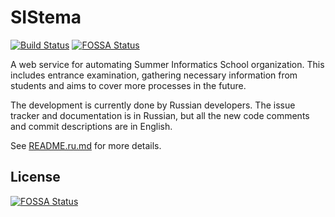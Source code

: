 # SIStema

[![Build Status](https://travis-ci.org/andgein/SIStema.svg?branch=master)](https://travis-ci.org/andgein/SIStema)
[![FOSSA Status](https://app.fossa.io/api/projects/git%2Bgithub.com%2Fandgein%2FSIStema.svg?type=shield)](https://app.fossa.io/projects/git%2Bgithub.com%2Fandgein%2FSIStema?ref=badge_shield)

A web service for automating Summer Informatics School organization. This
includes entrance examination, gathering necessary information from students and
aims to cover more processes in the future.

The development is currently done by Russian developers. The issue tracker and
documentation is in Russian, but all the new code comments and commit
descriptions are in English.

See [README.ru.md](README.ru.md) for more details.


## License
[![FOSSA Status](https://app.fossa.io/api/projects/git%2Bgithub.com%2Fandgein%2FSIStema.svg?type=large)](https://app.fossa.io/projects/git%2Bgithub.com%2Fandgein%2FSIStema?ref=badge_large)